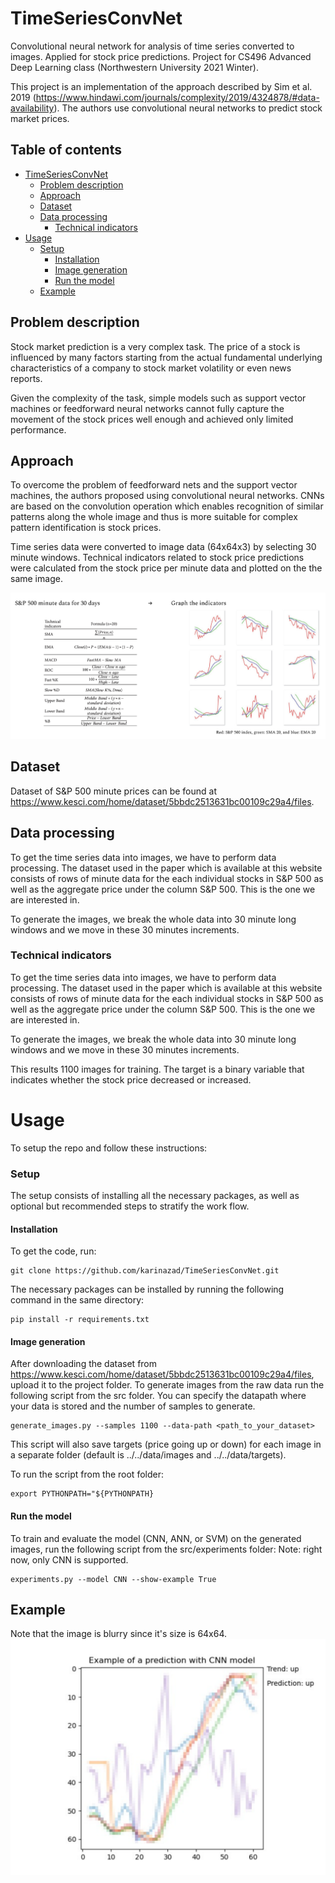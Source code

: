 # TimeSeriesConvNet
Convolutional neural network for analysis of time series converted to images. Applied for stock price predictions. 
Project for CS496 Advanced Deep Learning class (Northwestern University 2021 Winter).

This project is an implementation of the approach described by Sim et al. 2019 (https://www.hindawi.com/journals/complexity/2019/4324878/#data-availability). The authors use convolutional neural networks to predict stock market prices.

## Table of contents
- [TimeSeriesConvNet](#timeseriesconvnet)
  * [Problem description](#problem-description)
  * [Approach](#approach)
  * [Dataset](#dataset)
  * [Data processing](#data-processing)
    + [Technical indicators](#technical-indicators)
- [Usage](#usage)
    + [Setup](#setup)
      - [Installation](#installation)
      - [Image generation](#image-generation)
      - [Run the model](#run-the-model)
  * [Example](#example)

## Problem description
Stock market prediction is a very complex task. The price of a stock is influenced by many factors starting from the actual fundamental underlying characteristics of a company to stock market volatility or even news reports. 

Given the complexity of the task, simple models such as support vector machines or feedforward neural networks cannot fully capture the movement of the stock prices well enough and achieved only limited performance. 

## Approach
To overcome the problem of feedforward nets and the support vector machines, the authors proposed using convolutional neural networks. CNNs are based on the convolution operation which enables recognition of similar patterns along the whole image and thus is more suitable for complex pattern identification is stock prices. 

Time series data were converted to image data (64x64x3) by selecting 30 minute windows. Technical indicators related to stock price predictions were calculated from the stock price per minute data and plotted on the the same image.

![alt text](https://raw.githubusercontent.com/karinazad/TimeSeriesConvNet/main/approach.png)


## Dataset
Dataset of S&P 500 minute prices can be found at https://www.kesci.com/home/dataset/5bbdc2513631bc00109c29a4/files. 

## Data processing
To get the time series data into images, we have to perform data processing. The dataset used in the paper which is available at this website consists of rows of minute data for the each individual stocks in S&P 500 as well as the aggregate price under the column S&P 500. This is the one we are interested in. 

To generate the images, we break the whole data into 30 minute long windows and we move in these 30 minutes increments.

### Technical indicators
To get the time series data into images, we have to perform data processing. The dataset used in the paper which is available at this website consists of rows of minute data for the each individual stocks in S&P 500 as well as the aggregate price under the column S&P 500. This is the one we are interested in. 

To generate the images, we break the whole data into 30 minute long windows and we move in these 30 minutes increments.

This results 1100 images for training.
The target is a binary variable that indicates whether the stock price decreased or increased.


# Usage

To setup the repo and follow these instructions:

### Setup 

The setup consists of installing all the necessary packages, as well as optional but recommended steps to stratify the 
work flow.

#### Installation
To get the code, run:

    git clone https://github.com/karinazad/TimeSeriesConvNet.git

The necessary packages can be installed by running the following command in the same directory:

    pip install -r requirements.txt
    

#### Image generation

After downloading the dataset from  https://www.kesci.com/home/dataset/5bbdc2513631bc00109c29a4/files, upload it to the project folder. 
To generate images from the raw data run the following script from the src folder. You can specify the datapath where your data is stored and the number of samples to generate.

    generate_images.py --samples 1100 --data-path <path_to_your_dataset>
    
This script will also save targets (price going up or down) for each image in a separate folder (default is ../../data/images and ../../data/targets). 

To run the script from the root folder:

    export PYTHONPATH="${PYTHONPATH} 
    
#### Run the model

To train and evaluate the model (CNN, ANN, or SVM) on the generated images, run the following script from the src/experiments folder:
Note: right now, only CNN is supported.

    experiments.py --model CNN --show-example True
    
    
## Example

Note that the image is blurry since it's size is 64x64.
![alt text](https://github.com/karinazad/TimeSeriesConvNet/blob/main/results/predictions/CNN-100epochs.svg)

